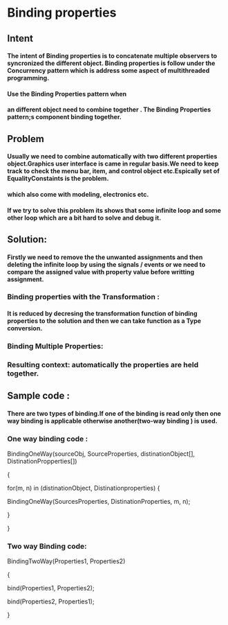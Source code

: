 # Binding properties

## Intent

#### The intent of Binding properties is to concatenate multiple observers to syncronized the different object. Binding properties is follow under the Concurrency pattern which is address some aspect of multithreaded programming.

#### Use the Binding Properties pattern when

#### an different object need to combine together . The Binding Properties pattern;s component binding together.

## Problem

#### Usually we need to combine automatically with two different properties object.Graphics user interface is came in regular basis.We need to keep track to check the menu bar, item, and control object etc.Espically set of EqualityConstaints is the problem.
#### which also come with modeling, electronics etc.

#### If we try to solve this problem its shows that some infinite loop and some other loop which are a bit hard to solve and debug it.

## Solution:

#### Firstly we need to remove the the unwanted assignments and then deleting the infinite loop by using the signals / events or we need to compare the assigned value with property value before writting assignment.

### Binding properties with the Transformation :

#### It is reduced by decresing the transformation function of binding properties to the solution and then we can take function as a Type conversion.

### Binding Multiple Properties:

### Resulting context: automatically the properties are held together.


## Sample code :

#### There are two types of binding.If one of the binding is read only then one way binding is applicable otherwise another(two-way binding ) is used.


### One way binding code :

BindingOneWay(sourceObj, SourceProperties, distinationObject[], DistinationPropperties[])

{

for(m, n) in   (distinationObject, Distinationproperties)
{

   BindingOneWay(SourcesProperties, DistinationProperties, m, n);

}

}


### Two way Binding code:

BindingTwoWay(Properties1, Properties2)

{

bind(Properties1, Properties2);

bind(Properties2, Properties1);

}


